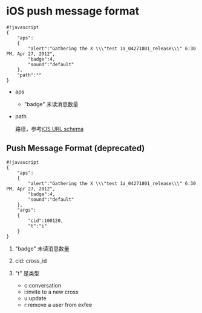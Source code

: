 # iOS push message format



	#!javascript
	{
	    "aps":
	    {
	        "alert":"Gathering the X \\\"test 1a_04271801_release\\\" 6:30 PM, Apr 27, 2012",
	        "badge":4,
	        "sound":"default"
	    },
	    "path":""
	}


* aps
    * "badge" 未读消息数量
* path

    路径，参考[iOS URL schema](ios_url_schema.html)
    

## Push Message Format (deprecated)
	#!javascript
	{
	    "aps":
	    {
	        "alert":"Gathering the X \\\"test 1a_04271801_release\\\" 6:30 PM, Apr 27, 2012",
	        "badge":4,
	        "sound":"default"
	    },
	    "args":
	    {
	        "cid":100120,
	        "t":"i"
	    }
	}



1. "badge" 未读消息数量
2. cid: cross_id
3. "t" 是类型

    * c:conversation
    * i:invite to a new cross
    * u:update
    * r:remove a user from exfee